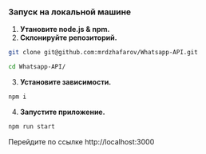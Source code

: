 ### Запуск на локальной машине

1. **Утановите node.js & npm.**
2. **Склонируйте репозиторий.**

```bash
git clone git@github.com:mrdzhafarov/Whatsapp-API.git
```

```bash
cd Whatsapp-API/ 
```

3. **Установите зависимости.**

```bash
npm i
```

4. **Запустите приложение.**

```bash
npm run start
```

Перейдите по ссылке http://localhost:3000
